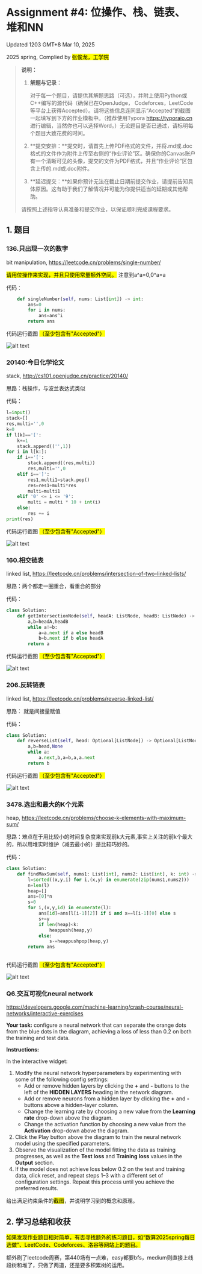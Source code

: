 # Assignment #4: 位操作、栈、链表、堆和NN

Updated 1203 GMT+8 Mar 10, 2025

2025 spring, Complied by <mark>张俊龙，工学院</mark>



> **说明：**
>
> 1. **解题与记录：**
>
>    对于每一个题目，请提供其解题思路（可选），并附上使用Python或C++编写的源代码（确保已在OpenJudge， Codeforces，LeetCode等平台上获得Accepted）。请将这些信息连同显示“Accepted”的截图一起填写到下方的作业模板中。（推荐使用Typora https://typoraio.cn 进行编辑，当然你也可以选择Word。）无论题目是否已通过，请标明每个题目大致花费的时间。
>
> 2. **提交安排：**提交时，请首先上传PDF格式的文件，并将.md或.doc格式的文件作为附件上传至右侧的“作业评论”区。确保你的Canvas账户有一个清晰可见的头像，提交的文件为PDF格式，并且“作业评论”区包含上传的.md或.doc附件。
>
> 3. **延迟提交：**如果你预计无法在截止日期前提交作业，请提前告知具体原因。这有助于我们了解情况并可能为你提供适当的延期或其他帮助。 
>
> 请按照上述指导认真准备和提交作业，以保证顺利完成课程要求。



## 1. 题目

### 136.只出现一次的数字

bit manipulation, https://leetcode.cn/problems/single-number/



<mark>请用位操作来实现，并且只使用常量额外空间。</mark>
注意到a^a=0,0^a=a


代码：

```python
    def singleNumber(self, nums: List[int]) -> int:
        ans=0
        for i in nums:
            ans=ans^i
        return ans
```



代码运行截图 <mark>（至少包含有"Accepted"）</mark>


![alt text](image.png)


### 20140:今日化学论文

stack, http://cs101.openjudge.cn/practice/20140/



思路：栈操作，与波兰表达式类似



代码：

```python
l=input()
stack=[]
res,multi='',0
k=0
if l[k]=='[':
    k+=1
    stack.append(('',1))
for i in l[k:]:
    if i=='[':
        stack.append((res,multi))
        res,multi='',0
    elif i==']':
        res1,multi1=stack.pop()
        res=res1+multi*res
        multi=multi1
    elif '0' <= i <= '9':
        multi = multi * 10 + int(i)
    else:
        res += i
print(res)
```



代码运行截图 <mark>（至少包含有"Accepted"）</mark>

![alt text](image-1.png)



### 160.相交链表

linked list, https://leetcode.cn/problems/intersection-of-two-linked-lists/



思路：两个都走一圈重合，看重合的部分



代码：

```python
class Solution:
    def getIntersectionNode(self, headA: ListNode, headB: ListNode) -> Optional[ListNode]:
        a,b=headA,headB
        while a!=b:
            a=a.next if a else headB
            b=b.next if b else headA
        return a
```



代码运行截图 <mark>（至少包含有"Accepted"）</mark>

![alt text](image-4.png)



### 206.反转链表

linked list, https://leetcode.cn/problems/reverse-linked-list/



思路：
就是间接量赋值


代码：

```python
class Solution:
    def reverseList(self, head: Optional[ListNode]) -> Optional[ListNode]:
        a,b=head,None
        while a:
            a.next,b,a=b,a,a.next
        return b
```



代码运行截图 <mark>（至少包含有"Accepted"）</mark>

![alt text](image-2.png)



### 3478.选出和最大的K个元素

heap, https://leetcode.cn/problems/choose-k-elements-with-maximum-sum/



思路：难点在于用比较小的时间复杂度来实现前k大元素,事实上关注的前k个最大的，所以用堆实时维护（减去最小的）是比较巧妙的。



代码：

```python
class Solution:
    def findMaxSum(self, nums1: List[int], nums2: List[int], k: int) -> List[int]:
        l=sorted((x,y,i) for i,(x,y) in enumerate(zip(nums1,nums2)))
        n=len(l)
        heap=[]
        ans=[0]*n
        s=0
        for i,(x,y,id) in enumerate(l):
            ans[id]=ans[l[i-1][2]] if i and x==l[i-1][0] else s
            s+=y
            if len(heap)<k:
                heappush(heap,y)
            else:
                s-=heappushpop(heap,y)
        return ans
            
```



代码运行截图 <mark>（至少包含有"Accepted"）</mark>

![alt text](image-3.png)



### Q6.交互可视化neural network

https://developers.google.com/machine-learning/crash-course/neural-networks/interactive-exercises

**Your task:** configure a neural network that can separate the orange dots from the blue dots in the diagram, achieving a loss of less than 0.2 on both the training and test data.

**Instructions:**

In the interactive widget:

1. Modify the neural network hyperparameters by experimenting with some of the following config settings:
   - Add or remove hidden layers by clicking the **+** and **-** buttons to the left of the **HIDDEN LAYERS** heading in the network diagram.
   - Add or remove neurons from a hidden layer by clicking the **+** and **-** buttons above a hidden-layer column.
   - Change the learning rate by choosing a new value from the **Learning rate** drop-down above the diagram.
   - Change the activation function by choosing a new value from the **Activation** drop-down above the diagram.
2. Click the Play button above the diagram to train the neural network model using the specified parameters.
3. Observe the visualization of the model fitting the data as training progresses, as well as the **Test loss** and **Training loss** values in the **Output** section.
4. If the model does not achieve loss below 0.2 on the test and training data, click reset, and repeat steps 1–3 with a different set of configuration settings. Repeat this process until you achieve the preferred results.

给出满足约束条件的<mark>截图</mark>，并说明学习到的概念和原理。





## 2. 学习总结和收获

<mark>如果发现作业题目相对简单，有否寻找额外的练习题目，如“数算2025spring每日选做”、LeetCode、Codeforces、洛谷等网站上的题目。</mark>

额外刷了leetcode周赛，第440场有一点难，easy都要bfs，medium则直接上线段树和堆了，只做了两道，还是要多积累树的运用。









